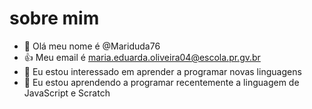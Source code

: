 # sobre mim

- 👋 Olá meu nome é @Mariduda76
- 👍 Meu email é maria.eduarda.oliveira04@escola.pr.gv.br
- 👀 Eu estou interessado em aprender a programar novas linguagens
- 🌱 Eu estou aprendendo a programar recentemente a linguagem de JavaScript e Scratch


<!---
Mariduda76/Mariduda76 is a ✨ special ✨ repository because its `README.md` (this file) appears on your GitHub profile.
You can click the Preview link to take a look at your changes.
--->
